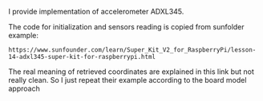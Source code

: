 I provide implementation of accelerometer ADXL345.

The code for initialization and sensors reading is copied from sunfolder example:
 
	https://www.sunfounder.com/learn/Super_Kit_V2_for_RaspberryPi/lesson-14-adxl345-super-kit-for-raspberrypi.html
	
The real meaning of retrieved coordinates are explained in this link but not really clean.
So I just repeat their example according to the board model approach